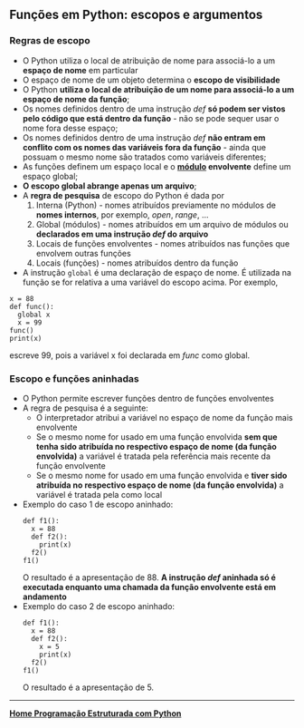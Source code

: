 ## Funções em Python: escopos e argumentos  
### Regras de escopo  
- O Python utiliza o local de atribuição de nome para associá-lo a um **espaço de nome** em particular
- O espaço de nome de um objeto determina o **escopo de visibilidade**
- O Python **utiliza o local de atribuição de um nome para associá-lo a um espaço de nome da função**;
- Os nomes definidos dentro de uma instrução *def* **só podem ser vistos pelo código que está dentro da função** - não se pode sequer usar o nome fora desse espaço;
- Os nomes definidos dentro de uma instrução *def* **não entram em conflito com os nomes das variáveis fora da função** - ainda que possuam o mesmo nome são tratados como variáveis diferentes;
- As funções definem um espaço local e o **[módulo](prog_modulos.md) envolvente** define um espaço global;
- **O escopo global abrange apenas um arquivo**;
- A **regra de pesquisa** de escopo do Python é dada por  
  1. Interna (Python) - nomes atribuídos previamente no módulos de **nomes internos**, por exemplo, *open*, *range*, ...
  2. Global (módulos) - nomes atribuídos em um arquivo de módulos ou **declarados em uma instrução *def* do arquivo**
  3. Locais de funções envolventes - nomes atribuídos nas funções que envolvem outras funções
  4. Locais (funções) - nomes atribuídos dentro da função  
 - A instrução `global` é uma declaração de espaço de nome. É utilizada na função se for relativa a uma variável do escopo acima. Por exemplo,   
  ```
  x = 88
  def func():
    global x
    x = 99
  func()
  print(x)
  ```
  escreve 99, pois a variável x foi declarada em *func* como global.
  
### Escopo e funções aninhadas     
- O Python permite escrever funções dentro de funções envolventes
- A regra de pesquisa é a seguinte:
  - O interpretador atribui a variável no espaço de nome da função mais envolvente
  - Se o mesmo nome for usado em uma função envolvida **sem que tenha sido atribuída no respectivo espaço de nome (da função envolvida)** a variável é tratada pela referência mais recente da função envolvente
  - Se o mesmo nome for usado em uma função envolvida e **tiver sido atribuída no respectivo espaço de nome (da função envolvida)** a variável é tratada pela como local 
- Exemplo do caso 1 de escopo aninhado:  
  ```
  def f1():  
    x = 88  
    def f2():  
      print(x)  
    f2()  
  f1()
  ```
  O resultado é a apresentação de 88. **A instrução *def* aninhada só é executada enquanto uma chamada da função envolvente está em andamento**
- Exemplo do caso 2 de escopo aninhado:  
  ```
  def f1():  
    x = 88  
    def f2(): 
      x = 5
      print(x)  
    f2()  
  f1()
  ```
  O resultado é a apresentação de 5.
  
___   
**[Home Programação Estruturada com Python](https://github.com/claytonjasilva/claytonjasilva.github.io/blob/main/progPython_aulas.md)**  
